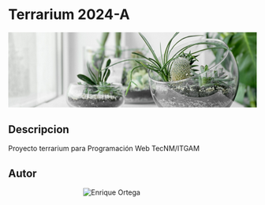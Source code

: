 # Terrarium 2024-A
![Terrarium Image](./images/terrarium_banner.jpg)
## Descripcion
Proyecto terrarium para Programación Web TecNM/ITGAM
## Autor
<image 
style="border: teal 5 px double; display: block; margin-left:auto; margin-right: auto;"
src="https://avatars.githubusercontent.com/u/150816038?v=4"
alt="Enrique Ortega"
width="200px">
